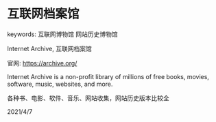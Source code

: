 # 互联网档案馆

keywords: 互联网博物馆 网站历史博物馆  

Internet Archive, 互联网档案馆  

官网: https://archive.org/  

Internet Archive is a non-profit library of millions of free books, movies, software, music, websites, and more.  

各种书、电影、软件、音乐、网站收集，网站历史版本比较全  


2021/4/7  
